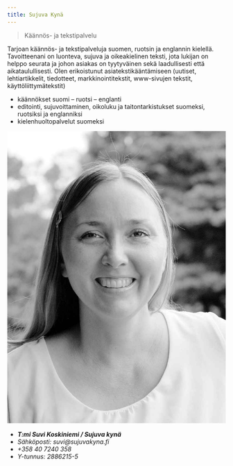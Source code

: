 ```yaml
---
title: Sujuva Kynä
---
```


> Käännös- ja tekstipalvelu

Tarjoan käännös- ja tekstipalveluja suomen, ruotsin ja englannin kielellä. Tavoitteenani on luonteva, sujuva ja oikeakielinen teksti, jota lukijan on helppo seurata ja johon asiakas on tyytyväinen sekä laadullisesti että aikataulullisesti. Olen erikoistunut asiatekstikääntämiseen (uutiset, lehtiartikkelit, tiedotteet, markkinointitekstit, www-sivujen tekstit, käyttöliittymätekstit)

- käännökset suomi – ruotsi – englanti
- editointi, sujuvoittaminen, oikoluku ja taitontarkistukset suomeksi, ruotsiksi ja englanniksi
- kielenhuoltopalvelut suomeksi

<address>
<img src="suvi_koskiniemi.jpg" alt="Suvi Koskiniemi">

<ul>
<li><b>T:mi Suvi Koskiniemi / Sujuva kynä</b></li>
<li>Sähköposti: suvi@sujuvakyna.fi</li>
<li>+358 40 7240 358</li>
<li>Y-tunnus: 2886215-5</li>
</ul>
</address>